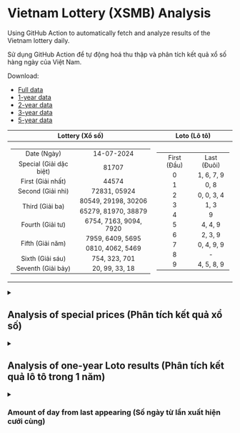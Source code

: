 # Vietnam Lottery (XSMB) Analysis

Using GitHub Action to automatically fetch and analyze results of the Vietnam lottery daily.

Sử dụng GitHub Action để tự động hoá thu thập và phân tích kết quả xổ số hàng ngày của Việt Nam.

Download:

* [Full data](https://raw.githubusercontent.com/khiemdoan/vietnam-lottery-xsmb-analysis/main/results/xsmb.csv)
* [1-year data](https://raw.githubusercontent.com/khiemdoan/vietnam-lottery-xsmb-analysis/main/results/xsmb_1_year.csv)
* [2-year data](https://raw.githubusercontent.com/khiemdoan/vietnam-lottery-xsmb-analysis/main/results/xsmb_2_year.csv)
* [3-year data](https://raw.githubusercontent.com/khiemdoan/vietnam-lottery-xsmb-analysis/main/results/xsmb_3_year.csv)
* [5-year data](https://raw.githubusercontent.com/khiemdoan/vietnam-lottery-xsmb-analysis/main/results/xsmb_5_year.csv)

| Lottery (Xổ số) | Loto (Lô tô) |
| :------------: | :----------: |
| <table><tr><td>Date (Ngày)</td><td>14-07-2024</td></tr><tr><td>Special (Giải dặc biệt)</td><td>81707</td></tr><tr><td>First (Giải nhất)</td><td>44574</td></tr><tr><td>Second (Giải nhì)</td><td>72831, 05924</td></tr><tr><td rowspan="2">Third (Giải ba)</td><td>80549, 29198, 30206</td></tr><tr><td>65279, 81970, 38879</td></tr><tr><td>Fourth (Giải tư)</td><td>6754, 7163, 9094, 7920</td></tr><tr><td rowspan="2">Fifth (Giải năm)</td><td>7959, 6409, 5695</td></tr><tr><td>0810, 4062, 5469</td></tr><tr><td>Sixth (Giải sáu)</td><td>754, 323, 701</td></tr><tr><td>Seventh (Giải bảy)</td><td>20, 99, 33, 18</td></tr></table> | <table><tr><td>First (Đầu)</td><td>Last (Đuôi)</td></tr><tr><td>0</td><td>1, 6, 7, 9</td></tr><tr><td>1</td><td>0, 8</td></tr><tr><td>2</td><td>0, 0, 3, 4</td></tr><tr><td>3</td><td>1, 3</td></tr><tr><td>4</td><td>9</td></tr><tr><td>5</td><td>4, 4, 9</td></tr><tr><td>6</td><td>2, 3, 9</td></tr><tr><td>7</td><td>0, 4, 9, 9</td></tr><tr><td>8</td><td>-</td></tr><tr><td>9</td><td>4, 5, 8, 9</td></tr></table> |

<details>
  <summary><h2>Analysis of special prices (Phân tích kết quả xổ số)</h2></summary>
  <h3>Amount of day from last appearing (Số ngày từ lần xuất hiện cuối cùng)</h3>

  ![Delta](images/special_delta.jpg)

  <h3>Top 10 amount of day from last appearing (Top 10 số lâu chưa xuất hiện)</h3>

  ![Delta top 10](images/special_delta_top_10.jpg)
</details>

<details>
  <summary><h2>Analysis of one-year Loto results (Phân tích kết quả lô tô trong 1 năm)</h2></summary>

  Max: 127. Min: 64.

  Mean: 97.74. Standard deviation: 11.22.

  <h3>Detail (Chi tiết)</h3>

  ![Detail](images/heatmap.jpg)

  <h3>Top 10</h3>

  ![Top 10](images/top-10.jpg)

  <h3>Distribution (Phân bổ)</h3>

  ![Distribution](images/distribution.jpg)
</details>

<details>
  <summary><h3>Amount of day from last appearing (Số ngày từ lần xuất hiện cưới cùng)</h2></summary>

  ![Delta](images/delta.jpg)

  <h3>Top 10 amount of day from last appearing (Top 10 số lâu chưa xuất hiện)</h3>

  ![Delta top 10](images/delta_top_10.jpg)
</details>